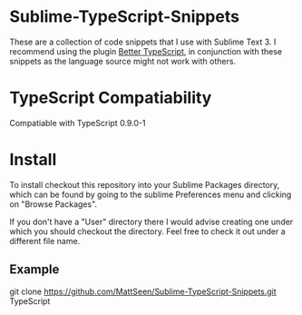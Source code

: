 # Sublime-TypeScript-Snippets

These are a collection of code snippets that I use with Sublime Text 3. I recommend using the plugin [Better TypeScript](https://github.com/lavrton/sublime-better-typescript), in conjunction with these snippets as the language source might not work with others.

# TypeScript Compatiability

Compatiable with TypeScript 0.9.0-1

# Install

To install checkout this repository into your Sublime Packages directory, which can be found by going to the sublime Preferences menu and clicking on "Browse Packages".

If you don't have a "User" directory there I would advise creating one under which you should checkout the directory. Feel free to check it out under a different file name.

## Example

git clone https://github.com/MattSeen/Sublime-TypeScript-Snippets.git TypeScript

